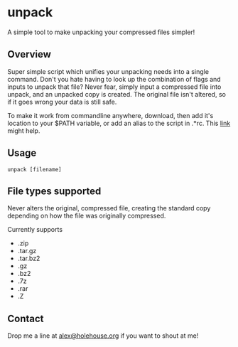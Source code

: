 unpack
=============

A simple tool to make unpacking your compressed files simpler!

Overview
--------
Super simple script which unifies your unpacking needs into a single command. Don't you
hate having to look up the combination of flags and inputs to unpack that file? Never fear,
simply input a compressed file into unpack, and an unpacked copy is created. The original
file isn't altered, so if it goes wrong your data is still safe.

To make it work from commandline anywhere, download, then add it's location to your 
$PATH variable, or add an alias to the script in .*rc. This [link](http://stackoverflow.com/questions/6637622/how-can-i-run-perl-script-from-anywhere-in-unix-environment) might help.


Usage
-----
`unpack [filename]` 

File types supported
--------------------

Never alters the original, compressed file, creating the standard copy depending on
how the file was originally compressed.

Currently supports

* .zip
* .tar.gz
* .tar.bz2
* .gz
* .bz2
* .7z
* .rar
* .Z

Contact
--------------------
Drop me a line at alex@holehouse.org if you want to shout at me!

